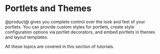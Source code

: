 # Portlets and Themes [](id=portlets-and-themes-intro)

@product@ gives you complete control over the look and feel of your portlets. 
You can provide custom styles for portlets, create style configuration options 
via portlet decorators, and embed portlets in themes and layout templates.

All these topics are covered in this section of tutorials.
